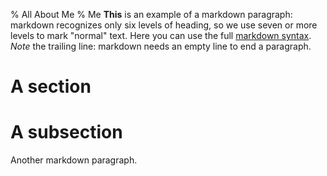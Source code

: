 % All About Me
% Me
**This** is an example of a markdown paragraph: markdown recognizes
only six levels of heading, so we use seven or more levels to mark
"normal" text.
Here you can use the full
[markdown syntax](http://daringfireball.net/projects/markdown/syntax).
*Note* the trailing line: markdown needs an empty line to end a
paragraph.

# A section
# A subsection
Another markdown paragraph.

